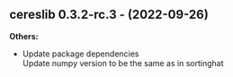 ## cereslib 0.3.2-rc.3 - (2022-09-26)

**Others:**

 * Update package dependencies\
   Update numpy version to be the same as in sortinghat

